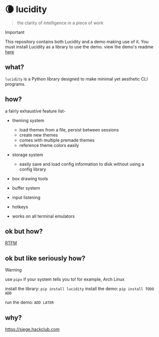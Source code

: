 # 🌘 lucidity

> the clarity of intelligence in a piece of work

> [!IMPORTANT]
> This repository contains both Lucidity and a demo making use of it. You must install Lucidity as a library to use the demo. view the demo's readme [here](demo.md)


## what?
`lucidity` is a Python library designed to make minimal yet aesthetic CLI programs.

## how?
a fairly exhaustive feature list-
- theming system
    - load themes from a file, persist between sessions
    - create new themes
    - comes with multiple premade themes
    - reference theme colors easily
- storage system
    - easily save and load config information to disk without using a config library
- box drawing tools
- buffer system
- input listening
- hotkeys

- works on all terminal emulators

## ok but how?
[RTFM](TFM.md)

## ok but like seriously how?
> [!WARNING]
> use `pipx` if your system tells you to! for example, Arch Linux

install the library: `pip install lucidity`
install the demo: `pip install TODO ADD`

run the demo: `ADD LATER`

## why?
https://siege.hackclub.com